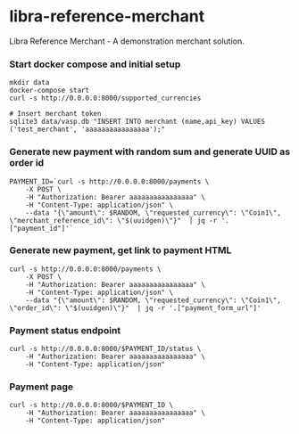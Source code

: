 # libra-reference-merchant
Libra Reference Merchant - A demonstration merchant solution.


### Start docker compose and initial setup
```
mkdir data
docker-compose start
curl -s http://0.0.0.0:8000/supported_currencies

# Insert merchant token
sqlite3 data/vasp.db "INSERT INTO merchant (name,api_key) VALUES ('test_merchant', 'aaaaaaaaaaaaaaaa');"
```

### Generate new payment with random sum and generate UUID as order id
```
PAYMENT_ID=`curl -s http://0.0.0.0:8000/payments \
    -X POST \
    -H "Authorization: Bearer aaaaaaaaaaaaaaaa" \
    -H "Content-Type: application/json" \
    --data "{\"amount\": $RANDOM, \"requested_currency\": \"Coin1\", \"merchant_reference_id\": \"$(uuidgen)\"}"  | jq -r '.["payment_id"]'`
```

### Generate new payment, get link to payment HTML
```
curl -s http://0.0.0.0:8000/payments \
    -X POST \
    -H "Authorization: Bearer aaaaaaaaaaaaaaaa" \
    -H "Content-Type: application/json" \
    --data "{\"amount\": $RANDOM, \"requested_currency\": \"Coin1\", \"order_id\": \"$(uuidgen)\"}"  | jq -r '.["payment_form_url"]'
```

### Payment status endpoint
```
curl -s http://0.0.0.0:8000/$PAYMENT_ID/status \
    -H "Authorization: Bearer aaaaaaaaaaaaaaaa" \
    -H "Content-Type: application/json"
```

### Payment page
```
curl -s http://0.0.0.0:8000/$PAYMENT_ID \
    -H "Authorization: Bearer aaaaaaaaaaaaaaaa" \
    -H "Content-Type: application/json"
```
